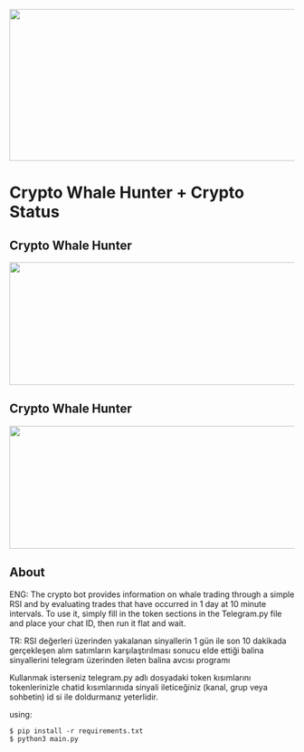 <p align="center">
  <img width="744" height="268" src="https://i.hizliresim.com/214r9bl.jpg">
</p>

# Crypto Whale Hunter + Crypto Status
## Crypto Whale Hunter
<p align="center">
  <img width="576" height="217" src="https://i.hizliresim.com/2sq61at.png">
</p>

## Crypto Whale Hunter
<p align="center">
  <img width="576" height="217" src="https://i.hizliresim.com/go63y54.png">
</p>

## About
ENG:
The crypto bot provides information on whale trading through a simple RSI and by evaluating trades that have occurred in 1 day at 10 minute intervals. To use it, simply fill in the token sections in the Telegram.py file and place your chat ID, then run it flat and wait.


TR:
RSI değerleri üzerinden yakalanan sinyallerin 1 gün ile son 10 dakikada gerçekleşen alım satımların karşılaştırılması sonucu elde ettiği balina sinyallerini 
telegram üzerinden ileten balina avcısı programı

Kullanmak isterseniz telegram.py adlı dosyadaki token kısımlarını tokenlerinizle chatid kısımlarınıda sinyali ileticeğiniz (kanal, grup veya sohbetin) id
si ile doldurmanız yeterlidir.

using:
```
$ pip install -r requirements.txt
$ python3 main.py
```
